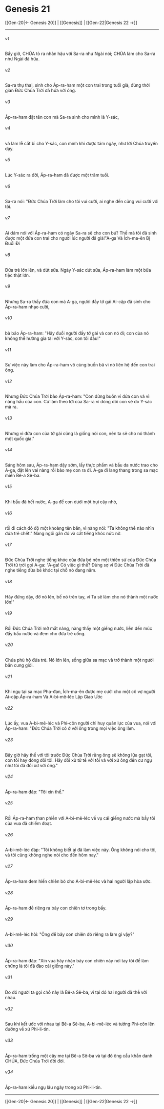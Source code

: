 # Genesis 21

[[Gen-20|← Genesis 20]] | [[Genesis]] | [[Gen-22|Genesis 22 →]]
***



###### v1 
Bấy giờ, CHÚA tỏ ra nhân hậu với Sa-ra như Ngài nói; CHÚA làm cho Sa-ra như Ngài đã hứa. 

###### v2 
Sa-ra thụ thai, sinh cho Áp-ra-ham một con trai trong tuổi già, đúng thời gian Đức Chúa Trời đã hứa với ông. 

###### v3 
Áp-ra-ham đặt tên con mà Sa-ra sinh cho mình là Y-sác, 

###### v4 
và làm lễ cắt bì cho Y-sác, con mình khi được tám ngày, như lời Chúa truyền dạy. 

###### v5 
Lúc Y-sác ra đời, Áp-ra-ham đã được một trăm tuổi. 

###### v6 
Sa-ra nói: "Đức Chúa Trời làm cho tôi vui cười, ai nghe đến cũng vui cười với tôi. 

###### v7 
Ai dám nói với Áp-ra-ham có ngày Sa-ra sẽ cho con bú? Thế mà tôi đã sinh được một đứa con trai cho người lúc người đã già!"A-ga Và Ích-ma-ên Bị Đuổi Đi 

###### v8 
Đứa trẻ lớn lên, và dứt sữa. Ngày Y-sác dứt sữa, Áp-ra-ham làm một bữa tiệc thật lớn. 

###### v9 
Nhưng Sa-ra thấy đứa con mà A-ga, người đầy tớ gái Ai-cập đã sinh cho Áp-ra-ham nhạo cười, 

###### v10 
bà bảo Áp-ra-ham: "Hãy đuổi người đầy tớ gái và con nó đi; con của nó không thể hưởng gia tài với Y-sác, con tôi đâu!" 

###### v11 
Sự việc này làm cho Áp-ra-ham vô cùng buồn bã vì nó liên hệ đến con trai ông. 

###### v12 
Nhưng Đức Chúa Trời bảo Áp-ra-ham: "Con đừng buồn vì đứa con và vì nàng hầu của con. Cứ làm theo lời của Sa-ra vì dòng dõi con sẽ do Y-sác mà ra. 

###### v13 
Nhưng vì đứa con của tớ gái cũng là giống nòi con, nên ta sẽ cho nó thành một quốc gia." 

###### v14 
Sáng hôm sau, Áp-ra-ham dậy sớm, lấy thực phẩm và bầu da nước trao cho A-ga, đặt lên vai nàng rồi bảo mẹ con ra đi. A-ga đi lang thang trong sa mạc miền Bê-a Sê-ba. 

###### v15 
Khi bầu đã hết nước, A-ga để con dưới một bụi cây nhỏ, 

###### v16 
rồi đi cách đó độ một khoảng tên bắn, vì nàng nói: "Ta không thể nào nhìn đứa trẻ chết." Nàng ngồi gần đó và cất tiếng khóc nức nở. 

###### v17 
Đức Chúa Trời nghe tiếng khóc của đứa bé nên một thiên sứ của Đức Chúa Trời từ trời gọi A-ga: "A-ga! Có việc gì thế? Đừng sợ vì Đức Chúa Trời đã nghe tiếng đứa bé khóc tại chỗ nó đang nằm. 

###### v18 
Hãy đứng dậy, đỡ nó lên, bế nó trên tay, vì Ta sẽ làm cho nó thành một nước lớn!" 

###### v19 
Rồi Đức Chúa Trời mở mắt nàng, nàng thấy một giếng nước, liền đến múc đầy bầu nước và đem cho đứa trẻ uống. 

###### v20 
Chúa phù hộ đứa trẻ. Nó lớn lên, sống giữa sa mạc và trở thành một người bắn cung giỏi. 

###### v21 
Khi ngụ tại sa mạc Pha-đan, Ích-ma-ên được mẹ cưới cho một cô vợ người Ai-cập.Áp-ra-ham Và A-bi-mê-léc Lập Giao Ước 

###### v22 
Lúc ấy, vua A-bi-mê-léc và Phi-côn người chỉ huy quân lực của vua, nói với Áp-ra-ham: "Đức Chúa Trời có ở với ông trong mọi việc ông làm. 

###### v23 
Bây giờ hãy thề với tôi trước Đức Chúa Trời rằng ông sẽ không lừa gạt tôi, con tôi hay dòng dõi tôi. Hãy đối xử tử tế với tôi và với xứ ông đến cư ngụ như tôi đã đối xử với ông." 

###### v24 
Áp-ra-ham đáp: "Tôi xin thề." 

###### v25 
Rồi Áp-ra-ham than phiền với A-bi-mê-léc về vụ cái giếng nước mà bầy tôi của vua đã chiếm đoạt. 

###### v26 
A-bi-mê-léc đáp: "Tôi không biết ai đã làm việc này. Ông không nói cho tôi, và tôi cũng không nghe nói cho đến hôm nay." 

###### v27 
Áp-ra-ham đem hiến chiên bò cho A-bi-mê-léc và hai người lập hòa ước. 

###### v28 
Áp-ra-ham để riêng ra bảy con chiên tơ trong bầy. 

###### v29 
A-bi-mê-léc hỏi: "Ông để bảy con chiên đó riêng ra làm gì vậy?" 

###### v30 
Áp-ra-ham đáp: "Xin vua hãy nhận bảy con chiên này nơi tay tôi để làm chứng là tôi đã đào cái giếng này." 

###### v31 
Do đó người ta gọi chỗ này là Bê-a Sê-ba, vì tại đó hai người đã thề với nhau. 

###### v32 
Sau khi kết ước với nhau tại Bê-a Sê-ba, A-bi-mê-léc và tướng Phi-côn lên đường về xứ Phi-li-tin. 

###### v33 
Áp-ra-ham trồng một cây me tại Bê-a Sê-ba và tại đó ông cầu khẩn danh CHÚA, Đức Chúa Trời đời đời. 

###### v34 
Áp-ra-ham kiều ngụ lâu ngày trong xứ Phi-li-tin.

***
[[Gen-20|← Genesis 20]] | [[Genesis]] | [[Gen-22|Genesis 22 →]]
